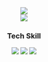 <div align="center">
  <img src="https://github.com/oka1313/oka1313/assets/101691440/92118a53-c5b6-40bc-b130-bf8c398d7b51" />
</div>

<div align="center">
  <img src="https://github-readme-stats.vercel.app/api?username=mlnls&show_icons=true&theme=tokyonight" />
</div>
<div align="center">
  <h3>Tech Skill</h3>
  <img src="https://img.shields.io/badge/JavaScript-ES6%2B-blue" />
  <img src="https://img.shields.io/badge/React-v18-lightblue" />
  <img src="https://img.shields.io/badge/Styled--components-v5.3-green" />
</div>
